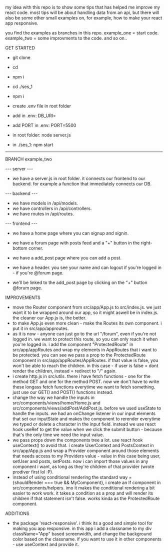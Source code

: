 <!-- @format -->

my idea with this repo is to show some tips that has helped me improve my react code.
most tips will be about handling data from an api, but there will also be some other small examples on, for example, how to make your react app responsive.

you find the examples as branches in this repo. example_one = start code. example_two = some improvments to the code. and so on..

GET STARTED

- git clone <thisProject>
- cd <thisProject>
- npm i
- cd ./ses_1
- npm i

- create .env file in root folder
- add in .env: DB_URI=<yourMongoConnectionString>
- add PORT in .env: PORT=5500

- in root folder: node server.js
- in ./ses_1: npm start

---

BRANCH example_two

--- server ---

- we have a server.js in root folder. it connects our frontend to our backend. for example a function that immediately connects our DB.

--- backend ---

- we have models in /api/models.
- we have controllers in /api/controllers.
- we have routes in /api/routes.

--- frontend ---

- we have a home page where you can signup and signin.
- we have a forum page with posts feed and a "+" button in the right-bottom corner.
- we have a add_post page where you can add a post.

- we have a header. you see your name and can logout if you're logged in - if you're @forum page.

- we'll be linked to the add_post page by clicking on the "+" button @forum page.

IMPROVEMENTS

- move the Router component from src/app/App.js to src/index.js. we just want it to be wrapped around our app, so it might aswell be in index.js. the cleaner our App.js is, the better.
- to make App.js even more clean - make the Routes its own component. i put it in src/app/approutes.
- as it is now - anyone can just go to the url "/forum", even if you're not logged in. we want to protect this route, so you can only reach it when you're logged in. i add the component "ProtectedRoute" in src/app/appRoutes and wrap my elements in AppRoutes that i want to be protected. you can see we pass a prop to the ProtectedRoute component in src/app/appRoutes/AppRoutes. if that value is false, you won't be able to reach the children. in this case - if user is false = dont render the children, instead = redirect to "/" again.
- i create http.js in src/utils. there i have fetch functions - one for the method GET and one for the method POST. now we don't have to write these longass fetch functions everytime we want to fetch something. just use our GET() and POST() functions instead.
- change the way we handle the inputs in src/components/views/home/Home.js and src/components/views/addPost/AddPost.js. before we used useState to handle the inputs. we had an onChange listener in our input elements that set our inputState and makes the component to rerender everytime we typed or delete a character in the input field. instead we use react hook useRef to get the value when we click the submit button - because that's the only time we need the input value.
- we pass props down the components tree a lot. use react hook useContext() to avoid that. i create UserContext and PostsContext in src/app/App.js and wrap a Provider component around those elements that needs access to my Providers value - value in this case being user, setUser and posts, setPosts. now i can import those values in any component i want, as long as they're children of that provider (wrote prodiver first lol :P).
- instead of using conditional rendering the standard way = {shouldRender === true && MyComponent}, i create an If component in src/components/helpers. imo it makes the conditional rendering a bit easier to work work. it takes a condition as a prop and will render its children if that statement isn't false. works kinda as the ProtectedRoute component.

ADDITIONS

- the package 'react-responsive'. i think its a good and simple tool for making you app responsive. in this app i add a classname to my div className="App" based screenwidth, and change the background color based on the classname. if you want to use it in other components - use useContext and provide it.
